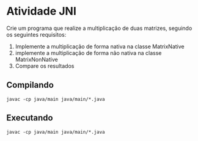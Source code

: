 # Atividade JNI

Crie um programa que realize a multiplicação de duas matrizes, seguindo os seguintes requisitos:

1. Implemente a multiplicação de forma nativa na classe MatrixNative
1. implemente a multiplicação de forma não nativa na classe MatrixNonNative
1. Compare os resultados

## Compilando

```shell
javac -cp java/main java/main/*.java
```

## Executando

```shell
javac -cp java/main java/main/*.java
```